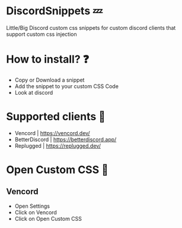 # DiscordSnippets 💤
Little/Big Discord custom css snippets for custom discord clients that support custom css injection

# How to install? ❓
- Copy or Download a snippet
- Add the snippet to your custom CSS Code
- Look at discord

# Supported clients 💫
- Vencord | https://vencord.dev/
- BetterDiscord | https://betterdiscord.app/
- Replugged | https://replugged.dev/

# Open Custom CSS 💨
## Vencord
- Open Settings
- Click on Vencord
- Click on Open Custom CSS
